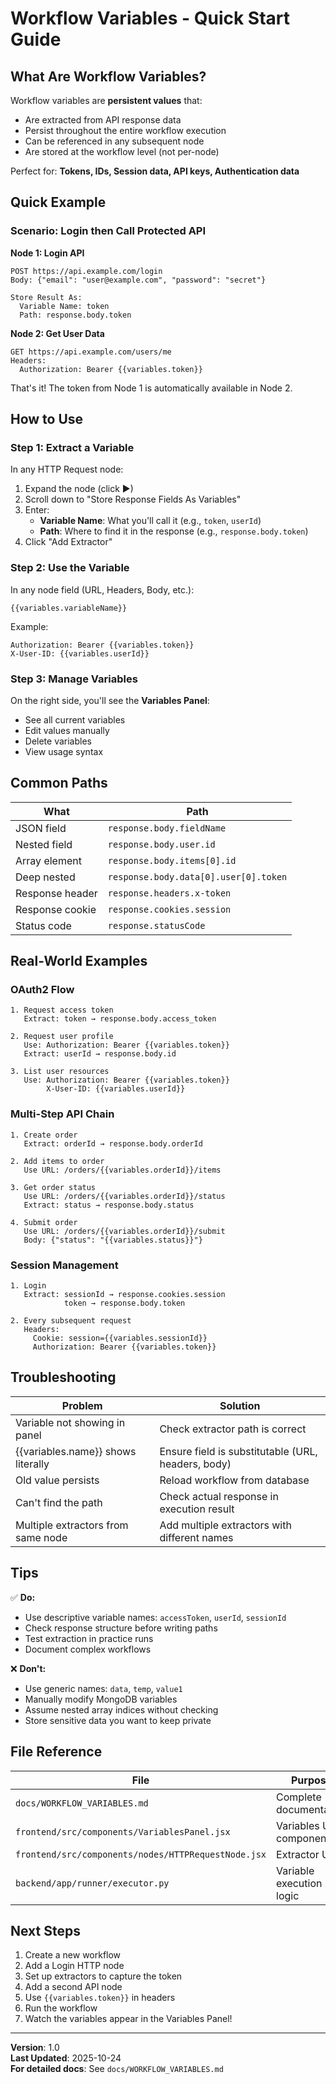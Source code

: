 # Workflow Variables - Quick Start Guide

## What Are Workflow Variables?

Workflow variables are **persistent values** that:
- Are extracted from API response data
- Persist throughout the entire workflow execution
- Can be referenced in any subsequent node
- Are stored at the workflow level (not per-node)

Perfect for: **Tokens, IDs, Session data, API keys, Authentication data**

## Quick Example

### Scenario: Login then Call Protected API

**Node 1: Login API**
```
POST https://api.example.com/login
Body: {"email": "user@example.com", "password": "secret"}

Store Result As:
  Variable Name: token
  Path: response.body.token
```

**Node 2: Get User Data**
```
GET https://api.example.com/users/me
Headers:
  Authorization: Bearer {{variables.token}}
```

That's it! The token from Node 1 is automatically available in Node 2.

## How to Use

### Step 1: Extract a Variable
In any HTTP Request node:
1. Expand the node (click ▶)
2. Scroll down to "Store Response Fields As Variables"
3. Enter:
   - **Variable Name**: What you'll call it (e.g., `token`, `userId`)
   - **Path**: Where to find it in the response (e.g., `response.body.token`)
4. Click "Add Extractor"

### Step 2: Use the Variable
In any node field (URL, Headers, Body, etc.):
```
{{variables.variableName}}
```

Example:
```
Authorization: Bearer {{variables.token}}
X-User-ID: {{variables.userId}}
```

### Step 3: Manage Variables
On the right side, you'll see the **Variables Panel**:
- See all current variables
- Edit values manually
- Delete variables
- View usage syntax

## Common Paths

| What | Path |
|------|------|
| JSON field | `response.body.fieldName` |
| Nested field | `response.body.user.id` |
| Array element | `response.body.items[0].id` |
| Deep nested | `response.body.data[0].user[0].token` |
| Response header | `response.headers.x-token` |
| Response cookie | `response.cookies.session` |
| Status code | `response.statusCode` |

## Real-World Examples

### OAuth2 Flow
```
1. Request access token
   Extract: token → response.body.access_token

2. Request user profile
   Use: Authorization: Bearer {{variables.token}}
   Extract: userId → response.body.id

3. List user resources
   Use: Authorization: Bearer {{variables.token}}
        X-User-ID: {{variables.userId}}
```

### Multi-Step API Chain
```
1. Create order
   Extract: orderId → response.body.orderId

2. Add items to order
   Use URL: /orders/{{variables.orderId}}/items

3. Get order status
   Use URL: /orders/{{variables.orderId}}/status
   Extract: status → response.body.status

4. Submit order
   Use URL: /orders/{{variables.orderId}}/submit
   Body: {"status": "{{variables.status}}"}
```

### Session Management
```
1. Login
   Extract: sessionId → response.cookies.session
            token → response.body.token

2. Every subsequent request
   Headers:
     Cookie: session={{variables.sessionId}}
     Authorization: Bearer {{variables.token}}
```

## Troubleshooting

| Problem | Solution |
|---------|----------|
| Variable not showing in panel | Check extractor path is correct |
| {{variables.name}} shows literally | Ensure field is substitutable (URL, headers, body) |
| Old value persists | Reload workflow from database |
| Can't find the path | Check actual response in execution result |
| Multiple extractors from same node | Add multiple extractors with different names |

## Tips

✅ **Do:**
- Use descriptive variable names: `accessToken`, `userId`, `sessionId`
- Check response structure before writing paths
- Test extraction in practice runs
- Document complex workflows

❌ **Don't:**
- Use generic names: `data`, `temp`, `value1`
- Manually modify MongoDB variables
- Assume nested array indices without checking
- Store sensitive data you want to keep private

## File Reference

| File | Purpose |
|------|---------|
| `docs/WORKFLOW_VARIABLES.md` | Complete documentation |
| `frontend/src/components/VariablesPanel.jsx` | Variables UI component |
| `frontend/src/components/nodes/HTTPRequestNode.jsx` | Extractor UI |
| `backend/app/runner/executor.py` | Variable execution logic |

## Next Steps

1. Create a new workflow
2. Add a Login HTTP node
3. Set up extractors to capture the token
4. Add a second API node
5. Use `{{variables.token}}` in headers
6. Run the workflow
7. Watch the variables appear in the Variables Panel!

---

**Version**: 1.0  
**Last Updated**: 2025-10-24  
**For detailed docs**: See `docs/WORKFLOW_VARIABLES.md`
